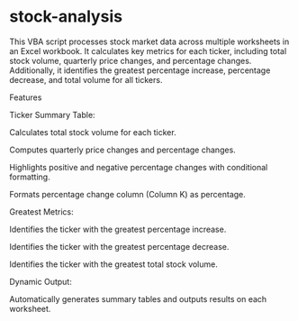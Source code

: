 # stock-analysis
This VBA script processes stock market data across multiple worksheets in an Excel workbook. It calculates key metrics for each ticker, including total stock volume, quarterly price changes, and percentage changes. Additionally, it identifies the greatest percentage increase, percentage decrease, and total volume for all tickers.

Features

Ticker Summary Table:

Calculates total stock volume for each ticker.

Computes quarterly price changes and percentage changes.

Highlights positive and negative percentage changes with conditional formatting.

Formats percentage change column (Column K) as percentage.

Greatest Metrics:

Identifies the ticker with the greatest percentage increase.

Identifies the ticker with the greatest percentage decrease.

Identifies the ticker with the greatest total stock volume.

Dynamic Output:

Automatically generates summary tables and outputs results on each worksheet.

